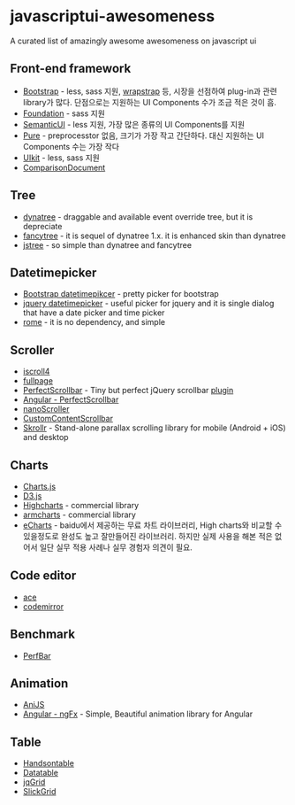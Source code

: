 javascriptui-awesomeness
========================

A curated list of amazingly awesome awesomeness on javascript ui

## Front-end framework
 - [Bootstrap](http://getbootstrap.com/) - less, sass 지원, [wrapstrap](https://wrapbootstrap.com/) 등, 시장을 선점하여 plug-in과 관련 library가 많다. 단점으로는 지원하는 UI Components 수가 조금 적은 것이 흠.
 - [Foundation](http://foundation.zurb.com/) - sass 지원 
 - [SemanticUI](http://semantic-ui.com/) - less 지원, 가장 많은 종류의 UI Components를 지원
 - [Pure](http://purecss.io/) - preprocesstor 없음, 크기가 가장 작고 간단하다. 대신 지원하는 UI Components 수는 가장 작다
 - [UIkit](http://getuikit.com/) - less, sass 지원
 - [ComparisonDocument](www.sitepoint.com/5-most-popular-frontend-frameworks-compared/)

## Tree
- [dynatree](https://code.google.com/p/dynatree/) - draggable and available event override tree, but it is depreciate
- [fancytree](https://github.com/mar10/fancytree) - it is sequel of dynatree 1.x. it is enhanced skin than dynatree
- [jstree](http://www.jstree.com/) - so simple than dynatree and fancytree

## Datetimepicker
- [Bootstrap datetimepikcer](http://tarruda.github.io/bootstrap-datetimepicker/) - pretty picker for bootstrap
- [jquery datetimepicker](https://github.com/trentrichardson/jQuery-Timepicker-Addon) - useful picker for jquery and it is single dialog that have a date picker and time picker
- [rome](https://github.com/bevacqua/rome) - it is no dependency, and simple

## Scroller
- [iscroll4](http://cubiq.org/iscroll-4)
- [fullpage](https://github.com/alvarotrigo/fullPage.js#fullpagejs)
- [PerfectScrollbar](http://noraesae.github.io/perfect-scrollbar/) - Tiny but perfect jQuery scrollbar [plugin](http://noraesae.github.io/perfect-scrollbar)
- [Angular - PerfectScrollbar](https://github.com/itsdrewmiller/angular-perfect-scrollbar)
- [nanoScroller](http://jamesflorentino.github.io/nanoScrollerJS/)
- [CustomContentScrollbar](http://manos.malihu.gr/tuts/jquery_custom_scrollbar.html)
- [Skrollr](https://github.com/Prinzhorn/skrollr) - Stand-alone parallax scrolling library for mobile (Android + iOS) and desktop

## Charts
- [Charts.js](http://www.chartjs.org/)
- [D3.js](http://d3js.org/)
- [Highcharts](http://www.highcharts.com/) - commercial library
- [armcharts](http://www.amcharts.com/) - commercial library
- [eCharts](http://echarts.baidu.com/index-en.html) - baidu에서 제공하는 무료 차트 라이브러리, High charts와 비교할 수 있을정도로 완성도 높고 잘만들어진 라이브러리. 하지만 실제 사용을 해본 적은 없어서 일단 실무 적용 사례나 실무 경험자 의견이 필요.

## Code editor
- [ace](http://ace.c9.io/#nav=about)
- [codemirror](http://codemirror.net/)

## Benchmark
- [PerfBar](http://lafikl.github.io/perfBar/)

## Animation
- [AniJS](http://anijs.github.io/)
- [Angular - ngFx](https://github.com/Hendrixer/ngFx) - Simple, Beautiful animation library for Angular

## Table
- [Handsontable](http://handsontable.com/)
- [Datatable](http://www.datatables.net/)
- [jqGrid](http://www.trirand.com/blog/)
- [SlickGrid](https://github.com/mleibman/SlickGrid)
